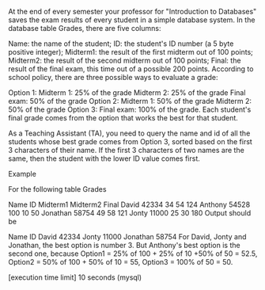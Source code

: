 At the end of every semester your professor for "Introduction to Databases" saves the exam results of every student in a simple database system. In the database table Grades, there are five columns:

Name: the name of the student;
ID: the student's ID number (a 5 byte positive integer);
Midterm1: the result of the first midterm out of 100 points;
Midterm2: the result of the second midterm out of 100 points;
Final: the result of the final exam, this time out of a possible 200 points.
According to school policy, there are three possible ways to evaluate a grade:

Option 1:
Midterm 1: 25% of the grade
Midterm 2: 25% of the grade
Final exam: 50% of the grade
Option 2:
Midterm 1: 50% of the grade
Midterm 2: 50% of the grade
Option 3:
Final exam: 100% of the grade.
Each student's final grade comes from the option that works the best for that student.

As a Teaching Assistant (TA), you need to query the name and id of all the students whose best grade comes from Option 3, sorted based on the first 3 characters of their name. If the first 3 characters of two names are the same, then the student with the lower ID value comes first.

Example

For the following table Grades

Name	ID	Midterm1	Midterm2	Final
David	42334	34	54	124
Anthony	54528	100	10	50
Jonathan	58754	49	58	121
Jonty	11000	25	30	180
Output should be

Name	ID
David	42334
Jonty	11000
Jonathan	58754
For David, Jonty and Jonathan, the best option is number 3. But Anthony's best option is the second one, because Option1 = 25% of 100 + 25% of 10 +50% of 50 = 52.5, Option2 = 50% of 100 + 50% of 10 = 55, Option3 = 100% of 50 = 50.

[execution time limit] 10 seconds (mysql)
